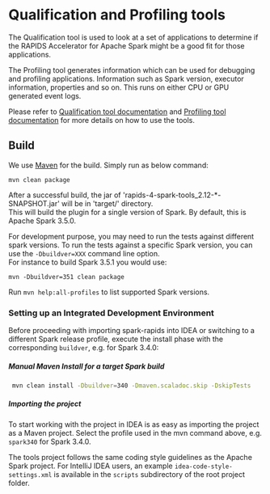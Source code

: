 # Qualification and Profiling tools

The Qualification tool is used to look at a set of applications to determine if the RAPIDS Accelerator for Apache Spark
might be a good fit for those applications.

The Profiling tool generates information which can be used for debugging and profiling applications.
Information such as Spark version, executor information, properties and so on. This runs on either CPU or
GPU generated event logs.

Please refer to [Qualification tool documentation](https://docs.nvidia.com/spark-rapids/user-guide/latest/qualification/overview.html)
and [Profiling tool documentation](https://docs.nvidia.com/spark-rapids/user-guide/latest/profiling/overview.html)
for more details on how to use the tools.

## Build

We use [Maven](https://maven.apache.org) for the build. Simply run as below command:

```shell script
mvn clean package
```

After a successful build, the jar of 'rapids-4-spark-tools_2.12-*-SNAPSHOT.jar' will be in 'target/' directory.  
This will build the plugin for a single version of Spark. By default, this is Apache Spark 3.5.0.

For development purpose, you may need to run the tests against different spark versions.
To run the tests against a specific Spark version, you can use the `-Dbuildver=XXX` command line option.  
For instance to build Spark 3.5.1 you would use:

```shell script
mvn -Dbuildver=351 clean package
```

Run `mvn help:all-profiles` to list supported Spark versions.

### Setting up an Integrated Development Environment

Before proceeding with importing spark-rapids into IDEA or switching to a different Spark release
profile, execute the install phase with the corresponding `buildver`, e.g. for Spark 3.4.0:

##### Manual Maven Install for a target Spark build

```bash
 mvn clean install -Dbuildver=340 -Dmaven.scaladoc.skip -DskipTests
```

##### Importing the project

To start working with the project in IDEA is as easy as importing the project as a Maven project.
Select the profile used in the mvn command above, e.g. `spark340` for Spark 3.4.0.

The tools project follows the same coding style guidelines as the Apache Spark
project.  For IntelliJ IDEA users, an example `idea-code-style-settings.xml` is available in the
`scripts` subdirectory of the root project folder.
